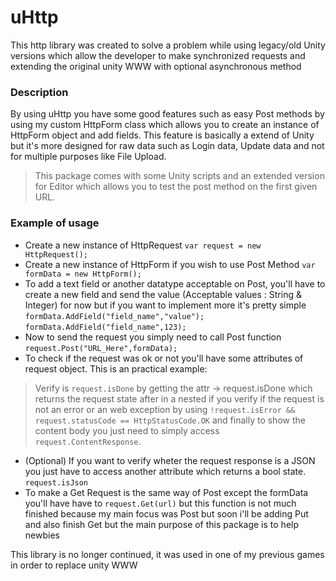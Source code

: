 # uHttp
This http library was created to solve a problem while using legacy/old Unity versions which allow the developer to make synchronized requests and extending the original unity WWW with optional asynchronous method 

### Description ###
By using uHttp you have some good features such as easy Post methods by using my custom HttpForm class which allows you to create an instance of HttpForm object and add fields. This feature is basically a extend of Unity but it's more designed for raw data such as Login data, Update data and not for multiple purposes like File Upload.

> This package comes with some Unity scripts and an extended version for Editor which allows you to test the post method on the first given URL.

### Example of usage ###
- Create a new instance of HttpRequest 
`var request = new HttpRequest();`
- Create a new instance of HttpForm if you wish to use Post Method
`var formData = new HttpForm();`
- To add a text field or another datatype acceptable on Post, you'll have to create a new field and send the value (Acceptable values : String & Integer) for now but if you want to implement more it's pretty simple
`formData.AddField("field_name","value"); `
`formData.AddField("field_name",123);`
- Now to send the request you simply need to call Post function
`request.Post("URL_Here",formData);`
- To check if the request was ok or not you'll have some attributes of request object. This is an practical example:
> Verify is `request.isDone` by getting the attr -> request.isDone which returns the request state after in a nested if you verify if the request is not an error or an web exception by using `!request.isError && request.statusCode == HttpStatusCode.OK` and finally to show the content body you just need to simply access `request.ContentResponse`.
- (Optional) If you want to verify wheter the request response is a JSON you just have to access another attribute which returns a bool state. `request.isJson`
- To make a Get Request is the same way of Post except the formData you'll have have to `request.Get(url)` but this function is not much finished because my main focus was Post but soon i'll be adding Put and also finish Get but the main purpose of this package is to help newbies

This library is no longer continued, it was used in one of my previous games in order to replace unity WWW
